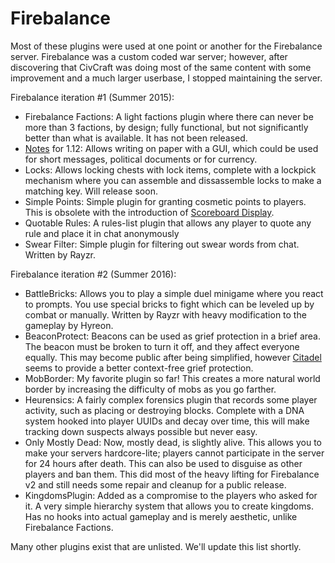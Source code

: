 # Firebalance
Most of these plugins were used at one point or another for the Firebalance server. Firebalance was a custom coded war server; however, after discovering that CivCraft was doing most of the same content with some improvement and a much larger userbase, I stopped maintaining the server.

Firebalance iteration #1 (Summer 2015):
 - Firebalance Factions: A light factions plugin where there can never be more than 3 factions, by design; fully functional, but not significantly better than what is available. It has not been released.
 - [Notes](https://www.spigotmc.org/resources/notes-1-12-release.56679/) for 1.12: Allows writing on paper with a GUI, which could be used for short messages, political documents or for currency.
 - Locks: Allows locking chests with lock items, complete with a lockpick mechanism where you can assemble and dissassemble locks to make a matching key. Will release soon.
 - Simple Points: Simple plugin for granting cosmetic points to players. This is obsolete with the introduction of [Scoreboard Display](https://www.spigotmc.org/resources/scoreboard-display.68421/).
 - Quotable Rules: A rules-list plugin that allows any player to quote any rule and place it in chat anonymously
 - Swear Filter: Simple plugin for filtering out swear words from chat. Written by Rayzr.

Firebalance iteration #2 (Summer 2016):
 - BattleBricks: Allows you to play a simple duel minigame where you react to prompts. You use special bricks to fight which can be leveled up by combat or manually. Written by Rayzr with heavy modification to the gameplay by Hyreon.
 - BeaconProtect: Beacons can be used as grief protection in a brief area. The beacon must be broken to turn it off, and they affect everyone equally. This may become public after being simplified, however [Citadel](https://dev.bukkit.org/projects/citadel) seems to provide a better context-free grief protection.
 - MobBorder: My favorite plugin so far! This creates a more natural world border by increasing the difficulty of mobs as you go farther.
 - Heurensics: A fairly complex forensics plugin that records some player activity, such as placing or destroying blocks. Complete with a DNA system hooked into player UUIDs and decay over time, this will make tracking down suspects always possible but never easy.
 - Only Mostly Dead: Now, mostly dead, is slightly alive. This allows you to make your servers hardcore-lite; players cannot participate in the server for 24 hours after death. This can also be used to disguise as other players and ban them. This did most of the heavy lifting for Firebalance v2 and still needs some repair and cleanup for a public release.
 - KingdomsPlugin: Added as a compromise to the players who asked for it. A very simple hierarchy system that allows you to create kingdoms. Has no hooks into actual gameplay and is merely aesthetic, unlike Firebalance Factions.
 
 Many other plugins exist that are unlisted. We'll update this list shortly.
